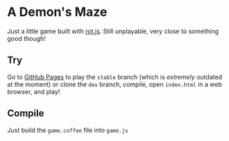 # A Demon's Maze
Just a little game built with [rot.js](http://ondras.github.io). Still
unplayable, very close to something good though!

## Try
Go to [GitHub Pages](http://fazo96.github.io/rogue) to play the `stable` branch
(which is *extremely* outdated at the moment) or clone the `dev` branch, compile,
open `index.html` in a web browser, and play!

## Compile
Just build the `game.coffee` file into `game.js`
